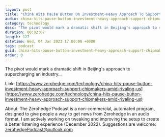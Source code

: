 ```yaml
---
layout: post
title: "China Hits Pause Button On Investment-Heavy Approach To Support Chipmakers Amid At Rivaling US"
audio: china-hits-pause-button-investment-heavy-approach-support-chipmakers-amid-rivaling-us-0
category: technology
desc: "The pivot would mark a dramatic shift in Beijing's approach to supercharging an industry... "
duration: 00:02:07
length: 127
datetime: Wed, 04 Jan 2023 17:00:00 +0000
tags: podcast
guid: china-hits-pause-button-investment-heavy-approach-support-chipmakers-amid-rivaling-us-0
order: 0
---
```

The pivot would mark a dramatic shift in Beijing's approach to supercharging an industry... 

Link: [https://www.zerohedge.com/technology/china-hits-pause-button-investment-heavy-approach-support-chipmakers-amid-rivaling-us](https://www.zerohedge.com/technology/china-hits-pause-button-investment-heavy-approach-support-chipmakers-amid-rivaling-us)

About: The Zerohedge Podcast is a non-commercial, automated program, designed to give people a way to get news from Zerohedge in an audio format.  I am actively working on tweaking and improving the setup to create a better listening experience (December 2022).  Suggestions are welcome: [zerohedgePodcast@outlook.com](mailto:zerohedgePodcast@outlook.com)